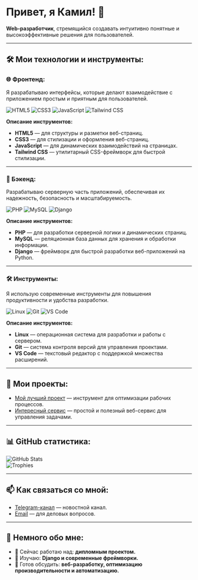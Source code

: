 <h1>Привет, я Камил! 👋</h1>

<p><b>Web-разработчик</b>, стремящийся создавать интуитивно понятные и высокоэффективные решения для пользователей.</p>

---

## 🛠️ Мои технологии и инструменты:

### 🌐 Фронтенд:
Я разрабатываю интерфейсы, которые делают взаимодействие с приложением простым и приятным для пользователей.

<div>
  <img src="https://img.shields.io/badge/HTML5-%23E34F26.svg?style=for-the-badge&logo=html5&logoColor=white" alt="HTML5" />
  <img src="https://img.shields.io/badge/CSS3-%231572B6.svg?style=for-the-badge&logo=css3&logoColor=white" alt="CSS3" />
  <img src="https://img.shields.io/badge/JavaScript-%23F7DF1E.svg?style=for-the-badge&logo=javascript&logoColor=black" alt="JavaScript" />
  <img src="https://img.shields.io/badge/Tailwind_CSS-%2306B6D4.svg?style=for-the-badge&logo=tailwindcss&logoColor=white" alt="Tailwind CSS" />
</div>

**Описание инструментов:**
- **HTML5** — для структуры и разметки веб-страниц.
- **CSS3** — для стилизации и оформления веб-страниц.
- **JavaScript** — для динамических взаимодействий на страницах.
- **Tailwind CSS** — утилитарный CSS-фреймворк для быстрой стилизации.

---

### 🔧 Бэкенд:
Разрабатываю серверную часть приложений, обеспечивая их надежность, безопасность и масштабируемость.

<div>
  <img src="https://img.shields.io/badge/PHP-%23777BB4.svg?style=for-the-badge&logo=php&logoColor=white" alt="PHP" />
  <img src="https://img.shields.io/badge/MySQL-%234479A1.svg?style=for-the-badge&logo=mysql&logoColor=white" alt="MySQL" />
  <img src="https://img.shields.io/badge/Django-%23092E20.svg?style=for-the-badge&logo=django&logoColor=white" alt="Django" />
</div>

**Описание инструментов:**
- **PHP** — для разработки серверной логики и динамических страниц.
- **MySQL** — реляционная база данных для хранения и обработки информации.
- **Django** — фреймворк для быстрой разработки веб-приложений на Python.

---

### 🛠️ Инструменты:
Я использую современные инструменты для повышения продуктивности и удобства разработки.

<div>
  <img src="https://img.shields.io/badge/Linux-%23FCC624.svg?style=for-the-badge&logo=linux&logoColor=black" alt="Linux" />
  <img src="https://img.shields.io/badge/Git-%23F05033.svg?style=for-the-badge&logo=git&logoColor=white" alt="Git" />
  <img src="https://img.shields.io/badge/Visual_Studio_Code-%23007ACC.svg?style=for-the-badge&logo=visual-studio-code&logoColor=white" alt="VS Code" />
</div>

**Описание инструментов:**
- **Linux** — операционная система для разработки и работы с сервером.
- **Git** — система контроля версий для управления проектами.
- **VS Code** — текстовый редактор с поддержкой множества расширений.

---

## 🚀 Мои проекты:
- [Мой лучший проект](https://github.com/) — инструмент для оптимизации рабочих процессов.
- [Интересный сервис](https://github.com/) — простой и полезный веб-сервис для управления задачами.

---

## 📊 GitHub статистика:
<img src="https://github-readme-stats.vercel.app/api?username=sal1hov&show_icons=true&theme=radical" alt="GitHub Stats" />
<br />
<img src="https://github-profile-trophy.vercel.app/?username=sal1hov&theme=dracula&margin-w=15" alt="Trophies" />

---

## 📫 Как связаться со мной:
- [Telegram-канал](https://t.me/whowhosed) — новостной канал.
- [Email](mailto:nhtxwd@gmail.com) — для деловых вопросов.

---

## 👋 Немного обо мне:
- 🔭 Сейчас работаю над: **дипломным проектом.**
- 🌱 Изучаю: **Django и современные фреймворки.**
- 💬 Готов обсудить: **веб-разработку, оптимизацию производительности и автоматизацию.**
